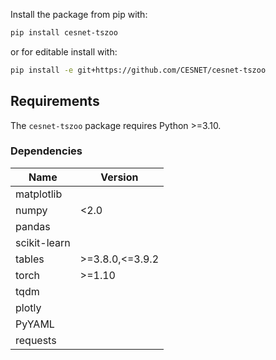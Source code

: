 Install the package from pip with:

```bash
pip install cesnet-tszoo
```

or for editable install with:

```bash
pip install -e git+https://github.com/CESNET/cesnet-tszoo
```

## Requirements
The `cesnet-tszoo` package requires Python >=3.10.

### Dependencies

| Name         | Version         |
|--------------|-----------------|
| matplotlib   |                 |
| numpy        | <2.0            |
| pandas       |                 |
| scikit-learn |                 |
| tables       | >=3.8.0,<=3.9.2 |
| torch        | >=1.10          |
| tqdm         |                 |
| plotly       |                 |
| PyYAML       |                 |
| requests     |                 |